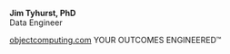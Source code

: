 **Jim Tyhurst, PhD**  
Data Engineer  

[objectcomputing.com](https://objectcomputing.com)
YOUR OUTCOMES ENGINEERED™
